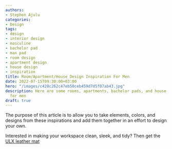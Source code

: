 ```yaml
---
authors:
- Stephen Ajulu
categories:
- Design
tags:
- design
- interior design
- masculine
- bachelor pad
- man pad
- room design
- apartment design
- house design
- inspiration
title: Room/Apartment/House Design Inspiration For Men
date: 2022-07-15T09:30:00+03:00
hero: "/images/c428c262c47eb50ceb459d7d5f07ab43.jpg"
description: Here are some rooms, apartments, bachelor pads, and house design inspirations
  for men
draft: true
---
```

The purpose of this article is to allow you to take elements, colors, and designs from these inspirations and add them together in an effort to design your own.


Interested in making your workspace clean, sleek, and tidy? Then get the [ULX leather mat](https://ulxstore.com/products/black-leather-desk-mat?ref=kuzqn53jomp-)
